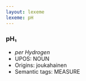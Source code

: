 ```yaml
---
layout: lexeme
lexeme: pH
---
```


###  pH₁

* _per Hydrogen_
* UPOS:  NOUN
* Origins: joukahainen 
* Semantic tags:  MEASURE


